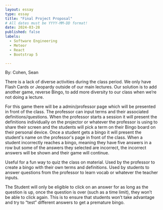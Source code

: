 ```yaml
---
layout: essay
type: essay
title: "Final Project Proposal"
# All dates must be YYYY-MM-DD format!
date: 2024-03-28
published: false
labels:
  - Software Engineering
  - Meteor
  - React
  - Bootstrap 5

---
```


By: Cohen, Sean

<!---->
There is a lack of diverse activities during the class period. We only have Flash Cards or Jeopardy outside of our main lectures. 
Our solution is to add another game, reverse Bingo, to add more diversity to our class when we’re not doing a lecture.

<!---->
For this game there will be a admin/professor page which will be presented in front of the class. The professor can input terms and their associated definitions/questions. When the professor starts a session it will present the definitions individually on the projector or whatever the professor is using to share their screen and the students will pick a term on their Bingo board on their personal device. Once a student gets a bingo it will present the student's name on the professor's page in front of the class. When a student incorrectly reaches a bingo, meaning they have five answers in a row but some of the answers they selected are incorrect, the incorrect answers will be shown and their game will continue.

<!---->
Useful for a fun way to quiz the class on material. Used by the professor to create a bingo with their own terms and definitions. Used by students to answer questions from the professor to learn vocab or whatever the teacher inputs.

<!---->
The Student will only be eligible to click on an answer for as long as the question is up, once the question is over (such as a time limit), they won’t be able to click again. This is to ensure that students won’t take advantage and try to “test” different answers to get a premature bingo.

  
  
